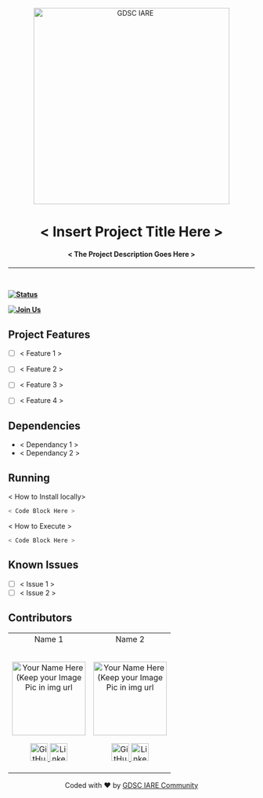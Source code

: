 <p align="center">
<a href="https://gdsciare.club">
	<img width="400" src="https://user-images.githubusercontent.com/81429137/197771787-7a37fc03-4da8-44cf-afa6-b9435f92bdb1.png#gh-light-mode-only" alt="GDSC IARE"/>
</a>
	<h1 align="center"> < Insert Project Title Here > </h2>
	<h4 align="center"> < The Project Description Goes Here > <h4>
</p>

---
<br>
    

[![Status](https://img.shields.io/website?down_message=lightgrey&label=Project%20Status&style=for-the-badge&up_color=green&up_message=Online&url=https%3A%2F%2Fgdsc.community.dev%2Finstitute-of-aeronautical-engineering-hyderabad%2F)](https://github.com/gdsciare)

[![Join Us](https://img.shields.io/badge/Join%20Community-GDSC%20IARE-blue?style=for-the-badge)](https://gdsc.community.dev/institute-of-aeronautical-engineering-hyderabad/)

## Project Features
- [ ]  < Feature 1 >
- [ ]  < Feature 2 >
- [ ]  < Feature 3 >
- [ ]  < Feature 4 >


## Dependencies
 - < Dependancy 1 >
 - < Dependancy 2 >


## Running


< How to Install locally> 
```bash
< Code Block Here >
```

< How to Execute >
```bash
< Code Block Here >
```
  
## Known Issues
  - [ ]  < Issue 1 >
- [ ]  < Issue 2 >

## Contributors

<table>
	<tr align="center">
		<td>
		Name 1
      <br>
      <br>
		<p align="center">
			<img src = "https://cdn-icons-png.flaticon.com/512/5509/5509346.png" width="150" height="150" alt="Your Name Here (Keep your Image Pic in img url">
		</p>
			<p align="center">
				<a href = "https://github.com/person1">
					<img src = "http://www.iconninja.com/files/241/825/211/round-collaboration-social-github-code-circle-network-icon.svg" width="36" height = "36" alt="GitHub"/>
				</a>
				<a href = "https://www.linkedin.com/in/person1">
					<img src = "http://www.iconninja.com/files/863/607/751/network-linkedin-social-connection-circular-circle-media-icon.svg" width="36" height="36" alt="LinkedIn"/>
				</a>
			</p>
		</td>
    <td>
		Name 2
      <br>
      <br>
		<p align="center">
			<img src = "https://cdn-icons-png.flaticon.com/512/5509/5509346.png" width="150" height="150" alt="Your Name Here (Keep your Image Pic in img url">
		</p>
			<p align="center">
				<a href = "https://github.com/person1">
					<img src = "http://www.iconninja.com/files/241/825/211/round-collaboration-social-github-code-circle-network-icon.svg" width="36" height = "36" alt="GitHub"/>
				</a>
				<a href = "https://www.linkedin.com/in/person1">
					<img src = "http://www.iconninja.com/files/863/607/751/network-linkedin-social-connection-circular-circle-media-icon.svg" width="36" height="36" alt="LinkedIn"/>
				</a>
			</p>
		</td>
	</tr>
</table>

<p align="center">
	Coded with ❤ by <a href="https://gdsc.community.dev/institute-of-aeronautical-engineering-hyderabad/">GDSC IARE Community</a>
</p>
